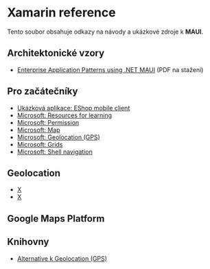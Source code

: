 # Xamarin reference
Tento soubor obsahuje odkazy na návody a ukázkové zdroje k __MAUI__.

## Architektonické vzory
- [Enterprise Application Patterns using .NET MAUI](https://devblogs.microsoft.com/dotnet/xamarin-patterns/) (PDF na stažení)

## Pro začátečníky
- [Ukázková aplikace: EShop mobile client](https://github.com/dotnet-architecture/eshop-mobile-client/tree/main)
- [Microsoft: Resources for learning](https://learn.microsoft.com/en-us/dotnet/maui/get-started/resources)
- [Microsoft: Permission](https://learn.microsoft.com/en-us/dotnet/maui/platform-integration/appmodel/permissions?tabs=android)
- [Microsoft: Map](https://learn.microsoft.com/en-us/dotnet/maui/user-interface/controls/map)
- [Microsoft: Geolocation (GPS)](https://learn.microsoft.com/en-us/dotnet/maui/platform-integration/device/geolocation?tabs=android)
- [Microsoft: Grids](https://learn.microsoft.com/en-us/dotnet/maui/user-interface/layouts/grid)
- [Microsoft: Shell navigation](https://learn.microsoft.com/en-us/dotnet/maui/fundamentals/shell/navigation)

## Geolocation
- [X](https://medium.com/nerd-for-tech/maui-native-mobile-location-updates-444939dff3af)
- [X](https://stackoverflow.com/questions/73763799/continuous-location-update-in-net-maui)

## Google Maps Platform

## Knihovny
- [Alternative k Geolocation (GPS)](https://github.com/gktval/Maui-GeolocatorPlugin)

